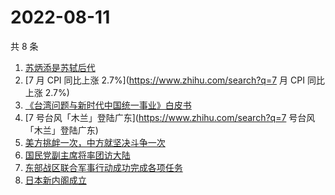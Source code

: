 # 2022-08-11

共 8 条

<!-- BEGIN -->
<!-- 最后更新时间 Thu Aug 11 2022 04:15:43 GMT+0800 (China Standard Time) -->

1. [苏炳添是苏轼后代](https://www.zhihu.com/search?q=苏炳添是苏轼后代)
1. [7 月 CPI 同比上涨 2.7%](https://www.zhihu.com/search?q=7 月 CPI 同比上涨 2.7%)
1. [《台湾问题与新时代中国统一事业》白皮书](https://www.zhihu.com/search?q=《台湾问题与新时代中国统一事业》白皮书)
1. [7 号台风「木兰」登陆广东](https://www.zhihu.com/search?q=7 号台风「木兰」登陆广东)
1. [美方挑衅一次，中方就坚决斗争一次](https://www.zhihu.com/search?q=美方挑衅一次，中方就坚决斗争一次)
1. [国民党副主席将率团访大陆](https://www.zhihu.com/search?q=国民党副主席将率团访大陆)
1. [东部战区联合军事行动成功完成各项任务](https://www.zhihu.com/search?q=东部战区联合军事行动成功完成各项任务)
1. [日本新内阁成立](https://www.zhihu.com/search?q=日本新内阁成立)

<!-- END -->
